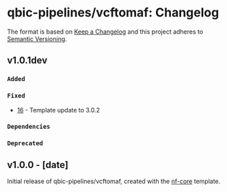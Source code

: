 # qbic-pipelines/vcftomaf: Changelog

The format is based on [Keep a Changelog](https://keepachangelog.com/en/1.0.0/)
and this project adheres to [Semantic Versioning](https://semver.org/spec/v2.0.0.html).

## v1.0.1dev

### `Added`

### `Fixed`
- [16](https://github.com/qbic-pipelines/vcftomaf/pull/16) - Template update to 3.0.2

### `Dependencies`

### `Deprecated`

## v1.0.0 - [date]

Initial release of qbic-pipelines/vcftomaf, created with the [nf-core](https://nf-co.re/) template.
